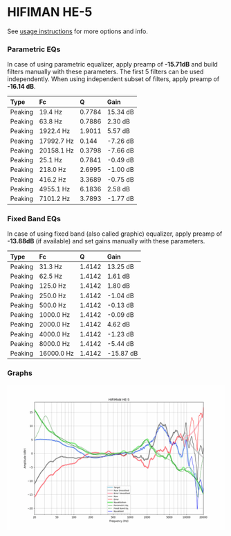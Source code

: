 # HIFIMAN HE-5
See [usage instructions](https://github.com/jaakkopasanen/AutoEq#usage) for more options and info.

### Parametric EQs
In case of using parametric equalizer, apply preamp of **-15.71dB** and build filters manually
with these parameters. The first 5 filters can be used independently.
When using independent subset of filters, apply preamp of **-16.14 dB**.

| Type    | Fc         |      Q | Gain     |
|:--------|:-----------|:-------|:---------|
| Peaking | 19.4 Hz    | 0.7784 | 15.34 dB |
| Peaking | 63.8 Hz    | 0.7886 | 2.30 dB  |
| Peaking | 1922.4 Hz  | 1.9011 | 5.57 dB  |
| Peaking | 17992.7 Hz | 0.144  | -7.26 dB |
| Peaking | 20158.1 Hz | 0.3798 | -7.66 dB |
| Peaking | 25.1 Hz    | 0.7841 | -0.49 dB |
| Peaking | 218.0 Hz   | 2.6995 | -1.00 dB |
| Peaking | 416.2 Hz   | 3.3689 | -0.75 dB |
| Peaking | 4955.1 Hz  | 6.1836 | 2.58 dB  |
| Peaking | 7101.2 Hz  | 3.7893 | -1.77 dB |

### Fixed Band EQs
In case of using fixed band (also called graphic) equalizer, apply preamp of **-13.88dB**
(if available) and set gains manually with these parameters.

| Type    | Fc         |      Q | Gain      |
|:--------|:-----------|:-------|:----------|
| Peaking | 31.3 Hz    | 1.4142 | 13.25 dB  |
| Peaking | 62.5 Hz    | 1.4142 | 1.61 dB   |
| Peaking | 125.0 Hz   | 1.4142 | 1.80 dB   |
| Peaking | 250.0 Hz   | 1.4142 | -1.04 dB  |
| Peaking | 500.0 Hz   | 1.4142 | -0.13 dB  |
| Peaking | 1000.0 Hz  | 1.4142 | -0.09 dB  |
| Peaking | 2000.0 Hz  | 1.4142 | 4.62 dB   |
| Peaking | 4000.0 Hz  | 1.4142 | -1.23 dB  |
| Peaking | 8000.0 Hz  | 1.4142 | -5.44 dB  |
| Peaking | 16000.0 Hz | 1.4142 | -15.87 dB |

### Graphs
![](./HIFIMAN%20HE-5.png)